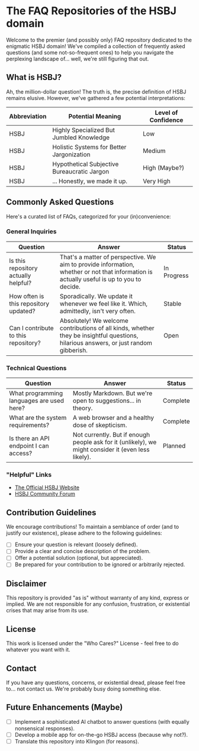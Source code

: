 # The FAQ Repositories of the HSBJ domain

Welcome to the premier (and possibly only) FAQ repository dedicated to the enigmatic HSBJ domain! We've compiled a collection of frequently asked questions (and some not-so-frequent ones) to help you navigate the perplexing landscape of... well, we're still figuring that out.

## What is HSBJ?

Ah, the million-dollar question! The truth is, the precise definition of HSBJ remains elusive. However, we've gathered a few potential interpretations:

| Abbreviation | Potential Meaning                                  | Level of Confidence |
|--------------|---------------------------------------------------|----------------------|
| HSBJ         | Highly Specialized But Jumbled Knowledge            | Low                  |
| HSBJ         | Holistic Systems for Better Jargonization        | Medium               |
| HSBJ         | Hypothetical Subjective Bureaucratic Jargon       | High (Maybe?)        |
| HSBJ         | ... Honestly, we made it up.                       | Very High            |

## Commonly Asked Questions

Here's a curated list of FAQs, categorized for your (in)convenience:

### General Inquiries

| Question                                    | Answer                                                                                                                                                                                               | Status      |
|---------------------------------------------|--------------------------------------------------------------------------------------------------------------------------------------------------------------------------------------------------------|-------------|
| Is this repository actually helpful?          | That's a matter of perspective. We aim to provide information, whether or not that information is actually useful is up to you to decide.                                                          | In Progress |
| How often is this repository updated?         | Sporadically. We update it whenever we feel like it.  Which, admittedly, isn't very often.                                                                                                         | Stable      |
| Can I contribute to this repository?        | Absolutely! We welcome contributions of all kinds, whether they be insightful questions, hilarious answers, or just random gibberish.                                                                | Open        |

### Technical Questions

| Question                                   | Answer                                                                                                                                                                                          | Status      |
|--------------------------------------------|-------------------------------------------------------------------------------------------------------------------------------------------------------------------------------------------------|-------------|
| What programming languages are used here?   | Mostly Markdown.  But we're open to suggestions... in theory.                                                                                                                              | Complete   |
| What are the system requirements?           | A web browser and a healthy dose of skepticism.                                                                                                                                          | Complete   |
| Is there an API endpoint I can access?     | Not currently. But if enough people ask for it (unlikely), we might consider it (even less likely).                                                                                                  | Planned     |

###  "Helpful" Links

*   [The Official HSBJ Website](https://www.google.com) 
*   [HSBJ Community Forum](https://www.google.com) 

## Contribution Guidelines

We encourage contributions!  To maintain a semblance of order (and to justify our existence), please adhere to the following guidelines:

*   [ ] Ensure your question is relevant (loosely defined).
*   [ ] Provide a clear and concise description of the problem.
*   [ ] Offer a potential solution (optional, but appreciated).
*   [ ] Be prepared for your contribution to be ignored or arbitrarily rejected.

## Disclaimer

This repository is provided "as is" without warranty of any kind, express or implied. We are not responsible for any confusion, frustration, or existential crises that may arise from its use.

## License

This work is licensed under the "Who Cares?" License - feel free to do whatever you want with it.

## Contact

If you have any questions, concerns, or existential dread, please feel free to... not contact us.  We're probably busy doing something else.

## Future Enhancements (Maybe)

*   [ ] Implement a sophisticated AI chatbot to answer questions (with equally nonsensical responses).
*   [ ] Develop a mobile app for on-the-go HSBJ access (because why not?).
*   [ ] Translate this repository into Klingon (for reasons).
